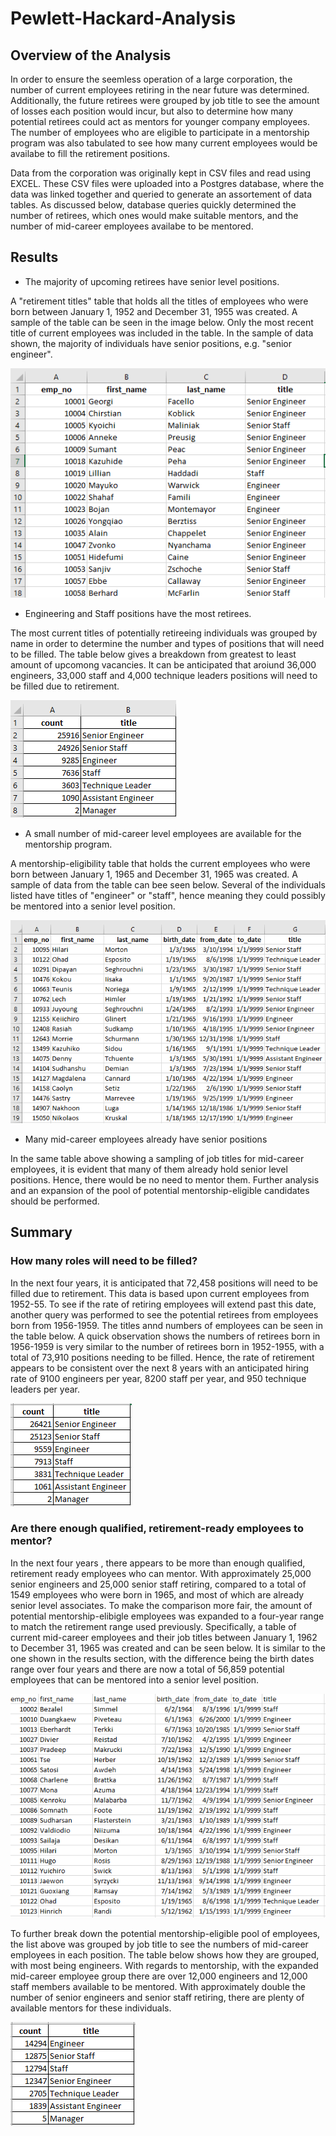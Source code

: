 # Pewlett-Hackard-Analysis
## Overview of the Analysis
In order to ensure the seemless operation of a large corporation, the number of current employees retiring in the near future was determined.  Additionally, the future retirees were grouped by job title to see the amount of losses each position would incur, but also to determine how many potential retirees could act as mentors for younger company employees.  The number of employees who are eligible to participate in a mentorship program was also tabulated to see how many current employees would be availabe to fill the retirement positions.    

Data from the corporation was originally kept in CSV files and read using EXCEL.  These CSV files were uploaded into a Postgres database, where the data was linked together and queried to generate an assortement of data tables.  As discussed below, database queries quickly determined the number of retirees, which ones would make suitable mentors, and the number of mid-career employees availabe to be mentored.

## Results
* The majority of upcoming retirees have senior level positions.  

A "retirement titles" table that holds all the titles of employees who were born between January 1, 1952 and December 31, 1955 was created.  A sample of the table can be seen in the image below.  Only the most recent title of current employees was included in the table.  In the sample of data shown, the majority of individuals have senior positions, e.g. "senior engineer".  

![employee retirment table for employees born from 1952-1955](Screenshots/unique_titles.png)
  
* Engineering and Staff positions have the most retirees.

The most current titles of potentially retireeing individuals was grouped by name in order to determine the number and types of positions that will need to be filled.  The table below gives a breakdown from greatest to least amount of upcomong vacancies.  It can be anticipated that aroiund 36,000 engineers, 33,000 staff and 4,000 technique leaders positions will need to be filled due to retirement.   

![table of jobs that will need to be filled by titles](Screenshots/retiring_titles.png)

* A small number of mid-career level employees are available for the mentorship program. 

A mentorship-eligibility table that holds the current employees who were born between January 1, 1965 and December 31, 1965 was created.  A sample of data from the table can bee seen below.  Several of the individuals listed have titles of "engineer" or "staff", hence meaning they could possibly be mentored into a senior level position.      

![table of mentorship-eligible individuals born in 1965](Screenshots/mentorship_eligibilty.png)

* Many mid-career employees already have senior positions 

In the same table above showing a sampling of job titles for mid-career employees, it is evident that many of them already hold senior level positions.  Hence, there would be no need to mentor them.  Further analysis and an expansion of the pool of potential mentorship-eligible candidates should be performed.  


## Summary
### How many roles will need to be filled?
In the next four years, it is anticipated that 72,458 positions will need to be filled due to retirement.  This data is based upon current employees from 1952-55.  To see if the rate of retiring employees will extend past this date, another query was performed to see the potential retirees from employees born from 1956-1959.  The titles annd numbers of employees can be seen in the table below.  A quick observation shows the numbers of retirees born in 1956-1959 is very similar to the number of retirees born in 1952-1955, with a total of 73,910 positions needing to be filled.  Hence, the rate of retirement appears to be consistent over the next 8 years with an anticipated hiring rate of 9100 engineers per year, 8200 staff per year, and 950 technique leaders per year.  

![table of retirment jobs that will need to be filled for employees born 1956-1959](Screenshots/further_retiring_titles.png)

### Are there enough qualified, retirement-ready employees to mentor?
In the next four years , there appears to be more than enough qualified, retirement ready employees who can mentor.  With approximately 25,000 senior engineers and 25,000 senior staff retiring, compared to a total of 1549 employees who were born in 1965, and most of which are already senior level associates.  To make the comparison more fair, the amount of potential mentorship-elibigle employees was expanded to a four-year range to match the retirement range used previously.  Specifically, a table of current mid-career employees and their job titles between January 1, 1962 to December 31, 1965 was created and can be seen below.  It is similar to the one shown in the results section, with the difference being the birth dates range over four years and there are now a total of 56,859 potential employees that can be mentored into a senior level position.  

![table of mentorship-eligible individuals born from 1962-1965](Screenshots/further_mentorship_eligibilty.png)

To further break down the potential mentorship-eligible pool of employees, the list above was grouped by job title to see the numbers of mid-career employees in each position.  The table below shows how they are grouped, with most being engineers.  With regards to mentorship, with the expanded mid-career employee group there are over 12,000 engineers and 12,000 staff members available to be mentored.  With approximately double the number of senior engineers and senior staff retiring, there are plenty of available mentors for these individuals.    

![table of mid-career job titles from employees born from 1962-1965](Screenshots/midcareer_titles.png)




 
